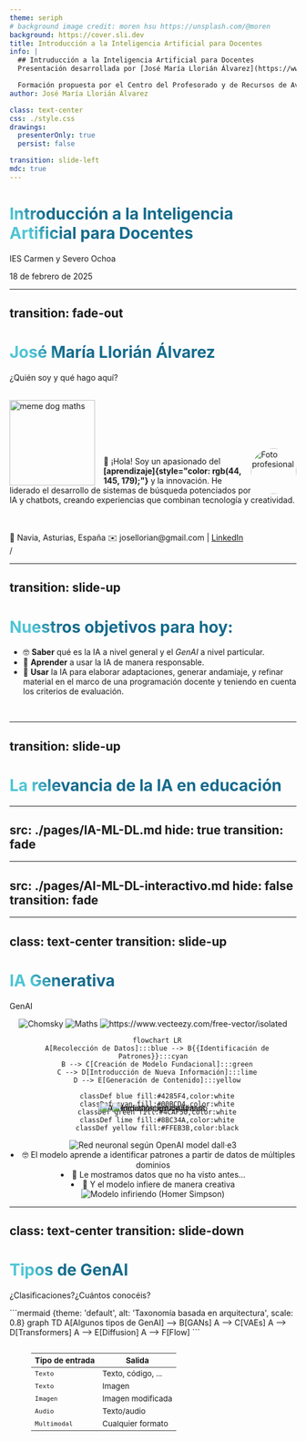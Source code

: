 ```yaml
---
theme: seriph
# background image credit: moren hsu https://unsplash.com/@moren
background: https://cover.sli.dev
title: Introducción a la Inteligencia Artificial para Docentes
info: |
  ## Intruducción a la Inteligencia Artificial para Docentes
  Presentación desarrollada por [José María Llorián Álvarez](https://www.linkedin.com/in/llorian) para la formación en IA impartida en el IES Carmen y Severo Ochoa el 18 del 2 de 2025.

  Formación propuesta por el Centro del Profesorado y de Recursos de Avilés — Occidente.
author: José María Llorián Álvarez

class: text-center
css: ./style.css
drawings:
  presenterOnly: true
  persist: false

transition: slide-left
mdc: true
---
```


# Introducción a la Inteligencia Artificial para Docentes

IES Carmen y Severo Ochoa

18 de febrero de 2025

<!-- Dar las gracias a todos los participantes por unirse.
# Antes de comenzar:

  - ¿Han traído sus portátiles?
  - Que los enciendan ya que los vamos a usar
  - No se preocupen por tomar notas que les voy a pasar todos los materiales.
 -->
---
transition: fade-out
---

# José María Llorián Álvarez

¿Quién soy y qué hago aquí?

<br>
<img border="rounded" src="https://media1.tenor.com/m/4ho5rKl9UtYAAAAd/dog-doggo.gif" alt="meme dog maths" style="width: 150px; float: left; margin-right: 15px;">
<br>
<br>
<br>
<br>
<br>

<div v-click> <img src="./recursos/foto-profesional.jpg" alt="Foto profesional" style="border-radius: 75%; width: 80px; float: right;"> </div>


👋 ¡Hola! Soy un apasionado del **[aprendizaje]{style="color: rgb(44, 145, 179);"}** y la innovación.
He liderado el desarrollo de sistemas de búsqueda potenciados por IA y chatbots, creando experiencias que combinan tecnología y <span v-mark.circle.orange>creatividad.</span>

<br>
<br>
<div v-click="3">
  📍 Navia, Asturias, España  
  ✉️ josellorian@gmail.com | <a href="https://www.linkedin.com/in/llorian">LinkedIn</a>
</div>

<div class="slide-counter">
  <SlideCurrentNo />/<SlidesTotal />
</div>

---
transition: slide-up
---

# Nuestros objetivos para hoy:

<ul>
  <li v-click="1">🤓 <span v-mark.red="4"><b>Saber</b></span> qué es la IA a nivel general y el <i>GenAI</i> a nivel particular.</li>
  <li v-click="2">🧠 <span v-mark.red="5"><b>Aprender</b></span> a usar la IA de manera responsable.</li>
  <li v-click="3">🤖 <span v-mark.red="6"><b>Usar</b></span> la IA para elaborar adaptaciones, generar andamiaje, y refinar material en el marco de una programación docente y teniendo en cuenta los criterios de evaluación.</li>
</ul>
<br>

<style>
h1 {
  background-color: #2B90B6;
  background-image: linear-gradient(45deg, #4EC5D4 10%, #146b8c 20%);
  background-size: 100%;
  -webkit-background-clip: text;
  -moz-background-clip: text;
  -webkit-text-fill-color: transparent;
  -moz-text-fill-color: transparent;
}
</style>

---
transition: slide-up
---

# La relevancia de la IA en educación


<img
  v-click="[1,2]"
  src="./recursos/aprendizaje-personalizado.svg"
  alt="Aprendizaje personalizado"
  class="overlay-item"
/>
<img
  v-click="[2,3]"
  src="./recursos/automatizacion-tareas.svg"
  alt="Automatización de tareas"
  class="overlay-item"
/>
<img
  v-click="3"
  src="./recursos/inclusion-educativa.svg"
  alt="Inclusión educativa"
  class="overlay-item"
/>


<style>

.overlay-item {
  position: fixed;
  top: 50%;
  left: 50%;
  transform-origin: center;
  transform: translate(-50%, -50%);
  max-width: 90%;
  max-height: 80%;
  object-fit: contain;
  opacity: 0.9;
  transition: transform 0.3s ease, opacity 0.3s ease;
}

.overlay-item:hover {
  transform: translate(-50%, -50%) scale(1.1);
  opacity: 1;
}

.slidev-vclick-target {
  transition: all 800ms ease;
}

.slidev-vcklick-hidden {
  opacity: 0;
  transform: scale(0.8);
  pointer-events: none;
}

h1 {
  background-color: #2B90B6;
  background-image: linear-gradient(45deg, #4EC5D4 10%, #146b8c 20%);
  background-size: 100%;
  -webkit-background-clip: text;
  -moz-background-clip: text;
  -webkit-text-fill-color: transparent;
}

.slidev-layout {
  background-color: #121212 !important;
  color: #ffffff !important;
}
</style>

<!--
Esta slide muestra las ventajas del uso de la IA en educación.
Pero de todo tipo de IA, como se verá más adelante, esta formación se enfoca en el uso de IA generativa.

- Aprendizaje personalizado: La IA puede adaptar el contenido y el ritmo de aprendizaje a las necesidades
  individuales de cada estudiante, lo que permite una educación más personalizada y efectiva. Más adelante, 
  veremos cómo podemos construir andamiaje para apoyar a nuestros alumnado de manera personalizada.

- Automatización de tareas: La IA puede ayudar a los docentes a automatizar tareas administrativas y repetitivas,
  como la corrección de exámenes o la gestión de horarios, lo que les permite centrarse en la enseñanza y el 
  aprendizaje. Más adelante veremos cómo podemos usar la IA para generar materiales educativos.

- Inclusión educativa: La IA puede facilitar la inclusión de estudiantes con necesidades especiales al ofrecer
  herramientas y recursos adaptados a sus necesidades. Más adelante veremos cómo podemos usar la IA para 
  generar materiales educativos adaptados a la diversidad del alumnado.

El contenido de esta slide y la descripción para el presentador que la acompañan ha sido generado al 100% por IA.
-->

---
src: ./pages/IA-ML-DL.md
hide: true
transition: fade
---
---
src: ./pages/AI-ML-DL-interactivo.md
hide: false
transition: fade
---
---
class: text-center
transition: slide-up
---

# IA Generativa
GenAI

<div class="grid grid-rows-3 gap-4 items-center">

  <!-- Fila superior: Imágenes encima de "Datos diversos" -->
  <div v-click="1" class="flex justify-center space-x-4">
    <img src="./recursos/Chomsky.png" class="h-20 absolute translate-x-[45px]" style="top:28%; left:2%;" alt="Chomsky" />
    <img src="./recursos/euclidean-vector.jpg" class="h-20 absolute translate-x-[45px]" style="top:25%; left:10%;" alt="Maths" />
    <img src="./recursos/vecteezy-science.jpg" class="h-20 absolute translate-x-[45px]" style="top:10%; left:5%;" alt="https://www.vecteezy.com/free-vector/isolated" />
  </div>

  <!-- Fila central: Diagrama Mermaid -->

```mermaid {theme: 'default', alt: 'Construcción de Modelo Fundacional', scale: 0.60}
  flowchart LR
  A[Recolección de Datos]:::blue --> B{{Identificación de Patrones}}:::cyan
  B --> C[Creación de Modelo Fundacional]:::green
  C --> D[Introducción de Nueva Información]:::lime
  D --> E[Generación de Contenido]:::yellow

  classDef blue fill:#4285F4,color:white
  classDef cyan fill:#00BCD4,color:white
  classDef green fill:#4CAF50,color:white
  classDef lime fill:#8BC34A,color:white
  classDef yellow fill:#FFEB3B,color:black
```

  <!-- Fila inferior: Imágenes debajo del diagrama -->
  <div class="flex justify-center space-x-4">
    <div class="absolute" v-click=[2,3]>
      <img src="./recursos/neural-dall·e3.png" class="h-30" alt="Red neuronal según OpenAI model dall·e3"/>
    </div>
    <div text-align="left" v-click="3">
      <li>🤓
      El modelo aprende a <span v-mark.red="4">identificar patrones</span> a partir de datos de múltiples dominios
      </li>
      <li>🧐
      Le mostramos datos que no ha visto antes...
      </li>
      <li>🤖
      Y el modelo <span v-mark.circle.orange="5">infiere</span> de manera creativa
      </li>
    </div>
    <img
      v-click="5"
      class="absolute -right-10 w-40"
      src="./recursos/homer-triangulo.png"
      alt="Modelo infiriendo (Homer Simpson)"
    />
  </div>
</div>

<style>
.grid {
  text-align: center;
}
img {
  transition: transform 0.3s ease;
}
img:hover {
  transform: scale(1.1);
}
:deep(.mermaid rect) {
  fill: #F0F4F8;
  stroke: #1E3A8A;
  transition: all 0.3s ease;
}

:deep(.mermaid-node-active) {
  filter: drop-shadow(0 0 8px #3B82F6);
}
</style>

<!--
Un modelo de IA generativa es el producto de un proceso de entrenamiento en el que se le ha enseñado a un modelo a generar contenido nuevo, como texto,
imágenes o música, a partir de patrones aprendidos en datos existentes. Estos modelos son capaces de crear **contenido original y creativo**, lo que los
hace útiles en una variedad de aplicaciones, desde la generación de arte hasta la escritura automática.

Flujo:
1. gran cantidad de datos diversos
2. deep learning
3. Modelo Fundacional (sabe de linguística, arquitectura, código, matemáticas...) – esto es una simplificación, podría ser un modelo de IA generativa entrenado en un dominio específico.
4. Generación de contenido nuevo (texto, imágenes, música, etc.) a partir de patrones aprendidos en los datos (su manera de pensar) y nueva información (ventana de contexto).

Al final, un FM, es un modelo de IA generativa que tiene multiples sombreros y maneras de pensar.
-->
---
class: text-center
transition: slide-down
---

# Tipos de GenAI

¿Clasificaciones?¿Cuántos conocéis?

<div v-click>
```mermaid {theme: 'default', alt: 'Taxonomía basada en arquitectura', scale: 0.8}
graph TD
A[Algunos tipos de GenAI] --> B[GANs]
A --> C[VAEs]
A --> D[Transformers]
A --> E[Diffusion]
A --> F[Flow]
```
</div>

<div class="text-sm" style="scale:0.85">

| <div v-click class="text-center">**Tipo de entrada**</div>   | <div v-click class="text-center">**Salida**</div>             |
| ---------------------------------------- | ----------------------------------------- |
| <kbd v-click="3">Texto</kbd>             | <div v-click="3">Texto, código, ...</div> |
| <kbd v-click="3">Texto</kbd>             | <div v-click="3">Imagen</div>             |
| <kbd v-click="4">Imagen</kbd>            | <div v-click="4">Imagen modificada</div>  |
| <kbd v-click="5">Audio</kbd>             | <div v-click="5">Texto/audio</div>        |
| <kbd v-click="6">Multimodal</kbd>        | <div v-click="6">Cualquier formato</div>  |

</div>
<!--
Hay múltiples taxonomías.

La primera que mostramos es en base a su arquitectura, y la segunda es dependiendo del tipo de entrada y salida.

- Generative Adversarial Networks -> Dos sistemas rivales, uno genera contenido y otro lo evalúa para detectar si es real o artificial. Ej: Artista y crítico de arte.
- Variational Autoencoders -> Comprinen información y la regeneran con variaciones. Ej: Resumen de docuemntos.
- Diffusion -> De imagen borrosa a resultado nítido (o viceversa).
- Flow -> transformaciones reversibles desde números aleatorios.
- Faltan muchos tipos más: Autorregresivos, energéticos, y claro, híbridos.
-->

---
src: ./pages/context-window.md
hide: false
transition: fade in
---
---
src: ./pages/glosario.md
transition: slide-left
---
